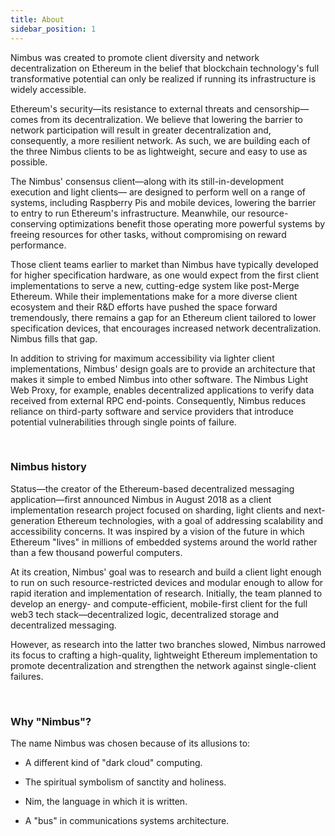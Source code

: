 ```yaml
---
title: About
sidebar_position: 1
---
```


Nimbus was created to promote client diversity and network decentralization on Ethereum in the belief that blockchain technology's full transformative potential can only be realized if running its infrastructure is widely accessible.

Ethereum's security—its resistance to external threats and censorship—comes from its decentralization. We believe that lowering the barrier to network participation will result in greater decentralization and, consequently, a more resilient network. As such, we are building each of the three Nimbus clients to be as lightweight, secure and easy to use as possible.

The Nimbus' consensus client—along with its still-in-development execution and light clients— are designed to perform well on a range of systems, including Raspberry Pis and mobile devices, lowering the barrier to entry to run Ethereum's infrastructure. Meanwhile, our resource-conserving optimizations benefit those operating more powerful systems by freeing resources for other tasks, without compromising on reward performance.

Those client teams earlier to market than Nimbus have typically developed for higher specification hardware, as one would expect from the first client implementations to serve a new, cutting-edge system like post-Merge Ethereum. While their implementations make for a more diverse client ecosystem and their R&D efforts have pushed the space forward tremendously, there remains a gap for an Ethereum client tailored to lower specification devices, that encourages increased network decentralization. Nimbus fills that gap.

In addition to striving for maximum accessibility via lighter client implementations, Nimbus' design goals are to provide an architecture that makes it simple to embed Nimbus into other software. The Nimbus Light Web Proxy, for example, enables decentralized applications to verify data received from external RPC end-points. Consequently, Nimbus reduces reliance on third-party software and service providers that introduce potential vulnerabilities through single points of failure.

<br/>

### Nimbus history

Status—the creator of the Ethereum-based decentralized messaging application—first announced Nimbus in August 2018 as a client implementation research project focused on sharding, light clients and next-generation Ethereum technologies, with a goal of addressing scalability and accessibility concerns. It was inspired by a vision of the future in which Ethereum "lives" in millions of embedded systems around the world rather than a few thousand powerful computers.

At its creation, Nimbus' goal was to research and build a client light enough to run on such resource-restricted devices and modular enough to allow for rapid iteration and implementation of research. Initially, the team planned to develop an energy- and compute-efficient, mobile-first client for the full web3 tech stack—decentralized logic, decentralized storage and decentralized messaging.

However, as research into the latter two branches slowed, Nimbus narrowed its focus to crafting a high-quality, lightweight Ethereum implementation to promote decentralization and strengthen the network against single-client failures.

<br/>

### Why "Nimbus"?

The name Nimbus was chosen because of its allusions to:

- A different kind of "dark cloud" computing.

- The spiritual symbolism of sanctity and holiness.

- Nim, the language in which it is written.

- A "bus" in communications systems architecture.
